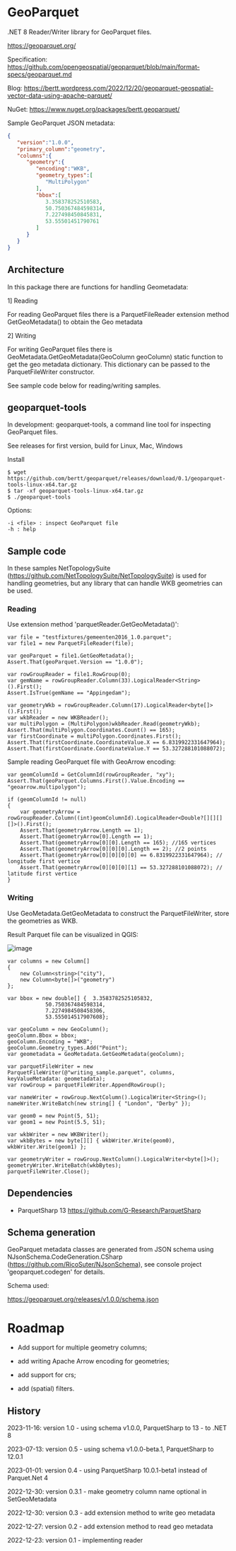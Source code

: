 # GeoParquet

.NET 8 Reader/Writer library for GeoParquet files.

https://geoparquet.org/

Specification: https://github.com/opengeospatial/geoparquet/blob/main/format-specs/geoparquet.md

Blog: https://bertt.wordpress.com/2022/12/20/geoparquet-geospatial-vector-data-using-apache-parquet/

NuGet: https://www.nuget.org/packages/bertt.geoparquet/

Sample GeoParquet JSON metadata:

```json
{
   "version":"1.0.0",
   "primary_column":"geometry",
   "columns":{
      "geometry":{
         "encoding":"WKB",
         "geometry_types":[
            "MultiPolygon"
         ],
         "bbox":[
            3.358378252510583,
            50.750367484598314,
            7.227498450845831,
            53.55501451790761
         ]
      }
   }
}
```

## Architecture

In this package there are functions for handling Geometadata:

1] Reading

For reading GeoParquet files there is a ParquetFileReader extension method GetGeoMetadata() to obtain the Geo metadata

2] Writing 

For writing GeoParquet files there is GeoMetadata.GetGeoMetadata(GeoColumn geoColumn) static function to get the geo metadata dictionary. This 
dictionary can be passed to the ParquetFileWriter constructor.

See sample code below for reading/writing samples.

## geoparquet-tools

In development: geoparquet-tools, a command line tool for inspecting GeoParquet files.

See releases for first version, build for Linux, Mac, Windows

Install

```
$ wget https://github.com/bertt/geoparquet/releases/download/0.1/geoparquet-tools-linux-x64.tar.gz
$ tar -xf geoparquet-tools-linux-x64.tar.gz
$ ./geoparquet-tools
```

Options:

```
-i <file> : inspect GeoParquet file
-h : help
```
## Sample code

In these samples NetTopologySuite (https://github.com/NetTopologySuite/NetTopologySuite) is used for handling geometries, but any library that can handle 
WKB geometries can be used.


### Reading

Use extension method 'parquetReader.GetGeoMetadata()':

```
var file = "testfixtures/gemeenten2016_1.0.parquet";
var file1 = new ParquetFileReader(file);

var geoParquet = file1.GetGeoMetadata();
Assert.That(geoParquet.Version == "1.0.0");

var rowGroupReader = file1.RowGroup(0);
var gemName = rowGroupReader.Column(33).LogicalReader<String>().First();
Assert.IsTrue(gemName == "Appingedam");

var geometryWkb = rowGroupReader.Column(17).LogicalReader<byte[]>().First();
var wkbReader = new WKBReader();
var multiPolygon = (MultiPolygon)wkbReader.Read(geometryWkb);
Assert.That(multiPolygon.Coordinates.Count() == 165);
var firstCoordinate = multiPolygon.Coordinates.First();
Assert.That(firstCoordinate.CoordinateValue.X == 6.8319922331647964);
Assert.That(firstCoordinate.CoordinateValue.Y == 53.327288101088072);
```

Sample reading GeoParquet file with GeoArrow encoding:

```
var geomColumnId = GetColumnId(rowGroupReader, "xy");
Assert.That(geoParquet.Columns.First().Value.Encoding == "geoarrow.multipolygon");

if (geomColumnId != null)
{
    var geometryArrow = rowGroupReader.Column((int)geomColumnId).LogicalReader<Double?[][][][]>().First();
    Assert.That(geometryArrow.Length == 1);
    Assert.That(geometryArrow[0].Length == 1);
    Assert.That(geometryArrow[0][0].Length == 165); //165 vertices
    Assert.That(geometryArrow[0][0][0].Length == 2); //2 points
    Assert.That(geometryArrow[0][0][0][0] == 6.8319922331647964); // longitude first vertice
    Assert.That(geometryArrow[0][0][0][1] == 53.327288101088072); // latitude first vertice
}

```

### Writing 

Use GeoMetadata.GetGeoMetadata to construct the ParquetFileWriter, store the geometries as WKB.

Result Parquet file can be visualized in QGIS:

![image](https://user-images.githubusercontent.com/538812/210020220-b89da098-0877-45bd-87f2-8285941bf697.png)

```
var columns = new Column[]
{
    new Column<string>("city"),
    new Column<byte[]>("geometry")
};

var bbox = new double[] {  3.3583782525105832,
            50.750367484598314,
            7.2274984508458306,
            53.555014517907608};

var geoColumn = new GeoColumn();
geoColumn.Bbox = bbox;
geoColumn.Encoding = "WKB";
geoColumn.Geometry_types.Add("Point");
var geometadata = GeoMetadata.GetGeoMetadata(geoColumn);

var parquetFileWriter = new ParquetFileWriter(@"writing_sample.parquet", columns, keyValueMetadata: geometadata);
var rowGroup = parquetFileWriter.AppendRowGroup();

var nameWriter = rowGroup.NextColumn().LogicalWriter<String>();
nameWriter.WriteBatch(new string[] { "London", "Derby" });
        
var geom0 = new Point(5, 51);
var geom1 = new Point(5.5, 51);

var wkbWriter = new WKBWriter();
var wkbBytes = new byte[][] { wkbWriter.Write(geom0), wkbWriter.Write(geom1) };

var geometryWriter = rowGroup.NextColumn().LogicalWriter<byte[]>();
geometryWriter.WriteBatch(wkbBytes);
parquetFileWriter.Close();
  ```

## Dependencies

- ParquetSharp 13 https://github.com/G-Research/ParquetSharp

## Schema generation 

GeoParquet metadata classes are generated from JSON schema using NJsonSchema.CodeGeneration.CSharp (https://github.com/RicoSuter/NJsonSchema), see console project 
'geoparquet.codegen' for details.

Schema used: 

https://geoparquet.org/releases/v1.0.0/schema.json

# Roadmap

- Add support for multiple geometry columns;

- add writing Apache Arrow encoding for geometries;

- add support for crs;

- add (spatial) filters.

## History

2023-11-16: version 1.0 - using schema v1.0.0, ParquetSharp to 13 - to .NET 8

2023-07-13: version 0.5 - using schema v1.0.0-beta.1, ParquetSharp to 12.0.1

2023-01-01: version 0.4 - using ParquetSharp 10.0.1-beta1 instead of Parquet.Net 4

2022-12-30: version 0.3.1 - make geometry column name optional in SetGeoMetadata

2022-12-30: version 0.3 - add extension method to write geo metadata

2022-12-27: version 0.2 - add extension method to read geo metadata

2022-12-23: version 0.1 - implementing reader

